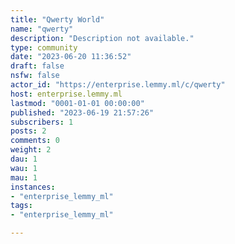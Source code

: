 ```yaml
---
title: "Qwerty World" 
name: "qwerty"
description: "Description not available."
type: community
date: "2023-06-20 11:36:52"
draft: false
nsfw: false
actor_id: "https://enterprise.lemmy.ml/c/qwerty"
host: enterprise.lemmy.ml
lastmod: "0001-01-01 00:00:00"
published: "2023-06-19 21:57:26"
subscribers: 1
posts: 2
comments: 0
weight: 2
dau: 1
wau: 1
mau: 1
instances:
- "enterprise_lemmy_ml"
tags: 
- "enterprise_lemmy_ml"

---
```

